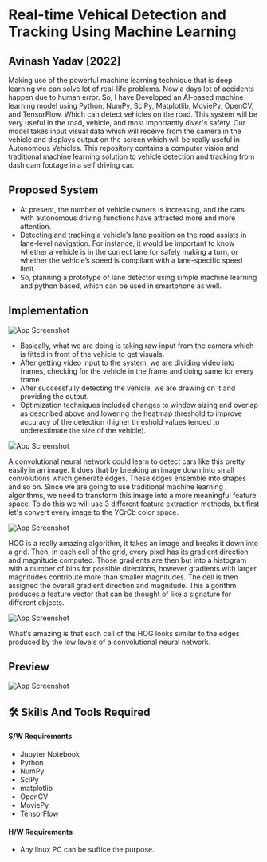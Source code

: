 
# Real-time Vehical Detection and Tracking Using Machine Learning



## Avinash Yadav [2022]

Making use of the powerful machine learning technique that is deep learning we can solve lot of real-life problems. Now a days lot of accidents happen due to human error. So, I have Developed an AI-based machine learning model using Python, NumPy, SciPy, Matplotlib, MoviePy, OpenCV, and TensorFlow. Which can detect vehicles on the road. This system will be very useful in the road, vehicle, and most importantly diver's safety. Our model takes input visual data which will receive from the camera in the vehicle and displays output on the screen which will be really useful in Autonomous Vehicles.
This repository contains a computer vision and traditional machine learning solution to vehicle detection and tracking from dash cam footage in a self driving car.

## Proposed System
- At present, the number of vehicle owners is increasing, and the cars with autonomous driving functions have attracted more and more attention.
- Detecting and tracking a vehicle’s lane position on the road assists in lane-level navigation. For instance, it would be important to know whether a vehicle is in the correct lane for safely making a turn, or whether the vehicle’s speed is compliant with a lane-specific speed limit.
- So, planning a prototype of lane detector using simple machine learning and python based, which can be used in smartphone as well.

## Implementation


![App Screenshot](https://i.ibb.co/s5KkQ3n/Picture1.png)
- Basically, what we are doing is taking raw input from the camera which is fitted in front of the vehicle to get visuals.
- After getting video input to the system, we are dividing video into frames, checking for the vehicle in the frame and doing same for every frame.
- After successfully detecting the vehicle, we are drawing on it and providing the output.  
- Optimization techniques included changes to window sizing and overlap as described above and lowering the heatmap threshold to improve accuracy of the detection (higher threshold values tended to underestimate the size of the vehicle).

![App Screenshot](https://i.ibb.co/7tDSq93/Screenshot-44.png)

A convolutional neural network could learn to detect cars like this pretty easily in an image. It does that by breaking an image down into small convolutions which generate edges. These edges ensemble into shapes and so on. Since we are going to use traditional machine learning algorithms, we need to transform this image into a more meaningful feature space. To do this we will use 3 different feature extraction methods, but first let's convert every image to the YCrCb color space.

![App Screenshot](https://github.com/galenballew/SDC-Lane-and-Vehicle-Detection-Tracking/blob/master/Part%20III%20-%20Vehicle%20Detection%20and%20Tracking/saved_figures/car_notcar.png?raw=true)

 HOG is a really amazing algorithm, it takes an image and breaks it down into a grid. Then, in each cell of the grid, every pixel has its gradient direction and magnitude computed. Those gradients are then but into a histogram with a number of bins for possible directions, however gradients with larger magnitudes contribute more than smaller magnitudes. The cell is then assigned the overall gradient direction and magnitude. This algorithm produces a feature vector that can be thought of like a signature for different objects.

![App Screenshot](https://github.com/galenballew/SDC-Lane-and-Vehicle-Detection-Tracking/blob/master/Part%20III%20-%20Vehicle%20Detection%20and%20Tracking/saved_figures/hog_comparison.png?raw=true)

What's amazing is that each cell of the HOG looks similar to the edges produced by the low levels of a convolutional neural network.

## Preview

![App Screenshot](https://github.com/akhilesh-k/Lane-and-Vehicles-Detection/blob/master/out.gif)

## 🛠 Skills And Tools Required
#### S/W Requirements
- Jupyter Notebook
- Python
- NumPy
- SciPy
- matplotlib
- OpenCV
- MoviePy
- TensorFlow

#### H/W Requirements
- Any linux PC can be suffice the purpose.

